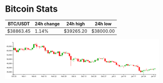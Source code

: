 # Bitcoin Stats

BTC/USDT|24h change|24h high|24h low|
|---|---|---|---|
|$38863.45|1.14%|$39265.20|$38000.00|

<img src="./chart.svg">
